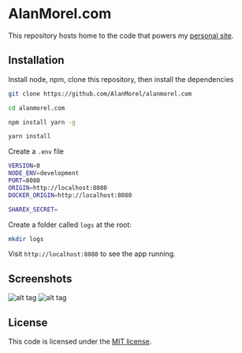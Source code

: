 # AlanMorel.com

This repository hosts home to the code that powers my [personal site](https://alanmorel.com/).

## Installation

Install node, npm, clone this repository, then install the dependencies

```sh
git clone https://github.com/AlanMorel/alanmorel.com
```

```sh
cd alanmorel.com
```

```sh
npm install yarn -g
```

```sh
yarn install
```

Create a `.env` file

```sh
VERSION=0
NODE_ENV=development
PORT=8080
ORIGIN=http://localhost:8080
DOCKER_ORIGIN=http://localhost:8080

SHAREX_SECRET=
```

Create a folder called `logs` at the root:

```sh
mkdir logs
```

Visit `http://localhost:8080` to see the app running.

## Screenshots

![alt tag](https://i.imgur.com/iQRyICc.png) ![alt tag](https://i.imgur.com/lIHwdPA.png)

## License

This code is licensed under the [MIT license](LICENSE).
